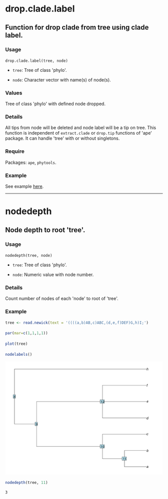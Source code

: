 # drop.clade.label

## Function for drop clade from tree using clade label.

### Usage

`drop.clade.label(tree, node)`

* `tree`: Tree of class 'phylo'.

* `node`: Character vector with name(s) of node(s).

### Values

Tree of class 'phylo' with defined node dropped.

### Details

All tips from node will be deleted and node label will be a tip on tree. This function is independent of `extract.clade` or `drop.tip` functions of 'ape' package. It can handle 'tree' with or without singletons.

### Require
Packages: `ape`, `phytools`.

### Example
See example [here](example.md).

***

# nodedepth

## Node depth to root 'tree'.

### Usage

`nodedepth(tree, node)`

* `tree`: Tree of class 'phylo'.

* `node`: Numeric value with node number.

### Details

Count number of nodes of each 'node' to root of 'tree'.

### Example

```r
tree <- read.newick(text = '((((a,b)AB,c)ABC,(d,e,f)DEF)G,h)I;')

par(mar=c(1,1,1,1))

plot(tree)

nodelabels()
```

![](example_figs/nodedepth.png)

```r
nodedepth(tree, 11)
```

```
3
```

